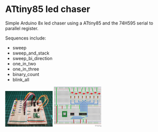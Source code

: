 # ATtiny85 led chaser

Simple Arduino 8x led chaser using a ATtiny85 and the 74H595 serial to parallel register.

Sequences include:
* sweep
* sweep_and_stack
* sweep_bi_direction
* one_in_two
* one_in_three
* binary_count
* blink_all

<img src="./fritzing/attiny85-led-chaser.jpg" width="30%" height="auto" style="max-width:200px;">

<img src="./fritzing/diagram.jpg" width="30%" height="auto" style="max-width:200px;">
